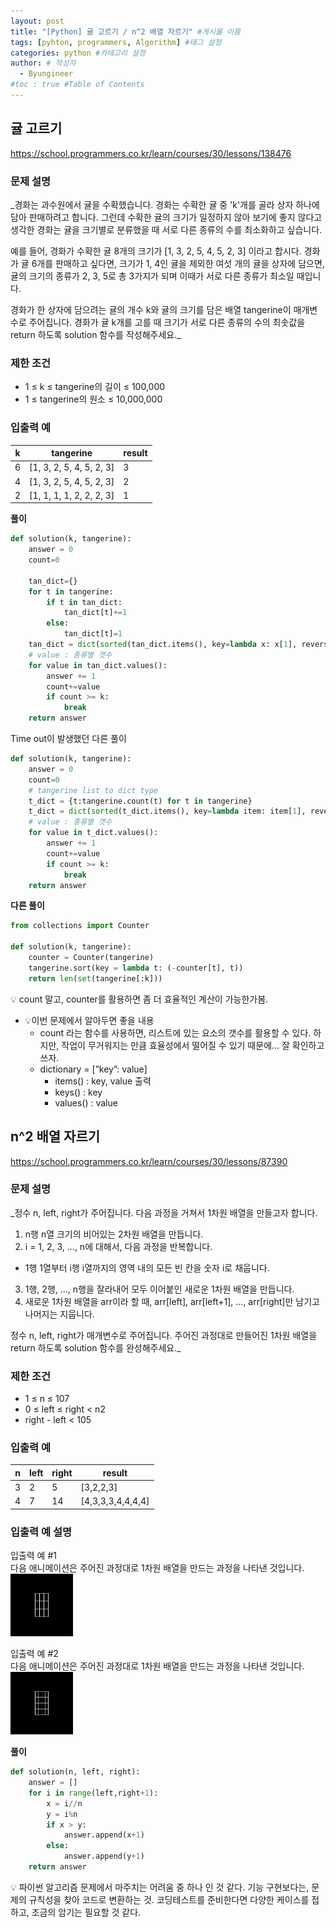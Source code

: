 ```yaml
---
layout: post
title: "[Python] 귤 고르기 / n^2 배열 자르기" #게시물 이름
tags: [pyhton, programmers, Algorithm] #태그 설정
categories: python #카테고리 설정
author: # 작성자
  - Byungineer
#toc : true #Table of Contents
---
```


## 귤 고르기
<https://school.programmers.co.kr/learn/courses/30/lessons/138476>

### 문제 설명
_경화는 과수원에서 귤을 수확했습니다. 경화는 수확한 귤 중 'k'개를 골라 상자 하나에 담아 판매하려고 합니다. 그런데 수확한 귤의 크기가 일정하지 않아 보기에 좋지 않다고 생각한 경화는 귤을 크기별로 분류했을 때 서로 다른 종류의 수를 최소화하고 싶습니다.

예를 들어, 경화가 수확한 귤 8개의 크기가 [1, 3, 2, 5, 4, 5, 2, 3] 이라고 합시다. 경화가 귤 6개를 판매하고 싶다면, 크기가 1, 4인 귤을 제외한 여섯 개의 귤을 상자에 담으면, 귤의 크기의 종류가 2, 3, 5로 총 3가지가 되며 이때가 서로 다른 종류가 최소일 때입니다.

경화가 한 상자에 담으려는 귤의 개수 k와 귤의 크기를 담은 배열 tangerine이 매개변수로 주어집니다. 경화가 귤 k개를 고를 때 크기가 서로 다른 종류의 수의 최솟값을 return 하도록 solution 함수를 작성해주세요._

### 제한 조건
- 1 ≤ k ≤ tangerine의 길이 ≤ 100,000
- 1 ≤ tangerine의 원소 ≤ 10,000,000

### 입출력 예

k | tangerine | result
--------------------- | ---------------------  | ---------------------
6 | [1, 3, 2, 5, 4, 5, 2, 3] | 3
4 | [1, 3, 2, 5, 4, 5, 2, 3] | 2
2 | [1, 1, 1, 1, 2, 2, 2, 3] | 1


**풀이**
```python
def solution(k, tangerine):
    answer = 0
    count=0
    
    tan_dict={}
    for t in tangerine:
        if t in tan_dict:
            tan_dict[t]+=1
        else:
            tan_dict[t]=1
    tan_dict = dict(sorted(tan_dict.items(), key=lambda x: x[1], reverse=True))
    # value : 종류별 갯수
    for value in tan_dict.values():
        answer += 1
        count+=value
        if count >= k:
            break
    return answer
```

Time out이 발생했던 다른 풀이

```python
def solution(k, tangerine):
    answer = 0
    count=0
    # tangerine list to dict type
    t_dict = {t:tangerine.count(t) for t in tangerine}
    t_dict = dict(sorted(t_dict.items(), key=lambda item: item[1], reverse=True))
    # value : 종류별 갯수
    for value in t_dict.values():
        answer += 1
        count+=value
        if count >= k:
            break
    return answer
```


**다른 풀이**
```python
from collections import Counter

def solution(k, tangerine):
    counter = Counter(tangerine)
    tangerine.sort(key = lambda t: (-counter[t], t))
    return len(set(tangerine[:k]))

```

💡 count 말고, counter를 활용하면 좀 더 효율적인 계산이 가능한가봄.
- 💡이번 문제에서 알아두면 좋을 내용
    - count 라는 함수를 사용하면, 리스트에 있는 요소의 갯수를 활용할 수 있다. 하지만, 작업이 무거워지는 만큼 효율성에서 떨어질 수 있기 때문에… 잘 확인하고 쓰자.
    - dictionary = [”key”: value]
        - items() : key, value 출력
        - keys() : key
        - values() : value

## n^2 배열 자르기
<https://school.programmers.co.kr/learn/courses/30/lessons/87390>

### 문제 설명
_정수 n, left, right가 주어집니다. 다음 과정을 거쳐서 1차원 배열을 만들고자 합니다.

1. n행 n열 크기의 비어있는 2차원 배열을 만듭니다.
2. i = 1, 2, 3, ..., n에 대해서, 다음 과정을 반복합니다.
  - 1행 1열부터 i행 i열까지의 영역 내의 모든 빈 칸을 숫자 i로 채웁니다.
3. 1행, 2행, ..., n행을 잘라내어 모두 이어붙인 새로운 1차원 배열을 만듭니다.
4. 새로운 1차원 배열을 arr이라 할 때, arr[left], arr[left+1], ..., arr[right]만 남기고 나머지는 지웁니다.

정수 n, left, right가 매개변수로 주어집니다. 주어진 과정대로 만들어진 1차원 배열을 return 하도록 solution 함수를 완성해주세요._

### 제한 조건
- 1 ≤ n ≤ 107
- 0 ≤ left ≤ right < n2
- right - left < 105

### 입출력 예

n | left | right | result
------ | ------ | ------ | ------
3 | 2 | 5 | [3,2,2,3]
4 | 7 | 14 | [4,3,3,3,4,4,4,4]

### 입출력 예 설명

입출력 예 #1   
다음 애니메이션은 주어진 과정대로 1차원 배열을 만드는 과정을 나타낸 것입니다.   
<img src="/image/FlattenedFills_ex1.gif" alt="test" style="height: 100px; width:100px;"/>

입출력 예 #2   
다음 애니메이션은 주어진 과정대로 1차원 배열을 만드는 과정을 나타낸 것입니다.   
<img src="/image/FlattenedFills_ex2.gif" alt="test" style="height: 100px; width:100px;"/>


**풀이**
```python
def solution(n, left, right):
    answer = []
    for i in range(left,right+1):
        x = i//n 
        y = i%n
        if x > y: 
            answer.append(x+1)
        else:
            answer.append(y+1)
    return answer
```

💡 파이썬 알고리즘 문제에서 마주치는 어려움 중 하나 인 것 같다. 기능 구현보다는, 문제의 규칙성을 찾아 코드로 변환하는 것. 코딩테스트를 준비한다면 다양한 케이스를 접하고, 조금의 암기는 필요할 것 같다.